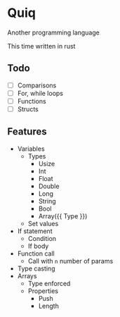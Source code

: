 # Quiq

Another programming language

This time written in rust

## Todo

- [ ] Comparisons
- [ ] For, while loops
- [ ] Functions
- [ ] Structs

## Features

- Variables
  - Types
    - Usize
    - Int
    - Float
    - Double
    - Long
    - String
    - Bool
    - Array({{ Type }})
  - Set values
- If statement
  - Condition
  - If body
- Function call
  - Call with `n` number of params
- Type casting
- Arrays
  - Type enforced
  - Properties
    - Push
    - Length
